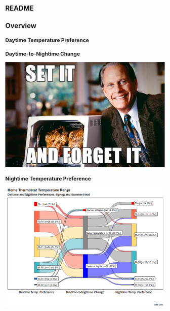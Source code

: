 ## README


## Overview


### Daytime Temperature Preference

### Daytime-to-Nightime Change

![](home_temp_analysis_files/figure-markdown_github/set_it.png)


### Nightime Temperature Preference




![](home_temp_analysis_files/figure-markdown_github/unnamed-chunk-2-1.png)


